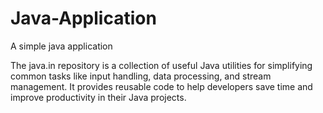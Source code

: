 # Java-Application
A simple java application

The java.in repository is a collection of useful Java utilities for simplifying common tasks like input handling, data processing, and stream management. It provides reusable code to help developers save time and improve productivity in their Java projects.
